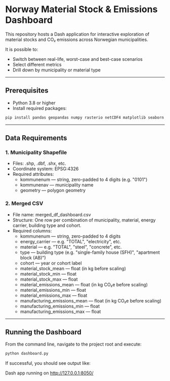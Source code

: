 # Norway Material Stock & Emissions Dashboard

This repository hosts a Dash application for interactive exploration of material stocks and CO₂ emissions across Norwegian municipalities.

It is possible to:
- Switch between real-life, worst-case and best-case scenarios
- Select different metrics
- Drill down by municipality or material type

---

## Prerequisites

- Python 3.8 or higher
- Install required packages:

```bash
pip install pandas geopandas numpy rasterio netCDF4 matplotlib seaborn plotly dash jupyter-dash
```

---

## Data Requirements

### 1. Municipality Shapefile
- Files: .shp, .dbf, .shx, etc.
- Coordinate system: EPSG:4326
- Required attributes:
  - kommunenum — string, zero-padded to 4 digits (e.g. "0101")
  - kommunenav — municipality name
  - geometry — polygon geometry

### 2. Merged CSV
- File name: merged_df_dashboard.csv
- Structure: One row per combination of municipality, material, energy carrier, building type and cohort.
- Required columns:
  - kommunenum — string, zero-padded to 4 digits
  - energy_carrier — e.g. "TOTAL", "electricity", etc.
  - material — e.g. "TOTAL", "steel", "concrete", etc.
  - type — building type (e.g. "single-family house (SFH)", "apartment block (AB)")
  - cohort — year or cohort label
  - material_stock_mean — float (in kg before scaling)
  - material_stock_min — float
  - material_stock_max — float
  - material_emissions_mean — float (in kg CO₂e before scaling)
  - material_emissions_min — float
  - material_emissions_max — float
  - manufacturing_emissions_mean — float (in kg CO₂e before scaling)
  - manufacturing_emissions_min — float
  - manufacturing_emissions_max — float

---

## Running the Dashboard

From the command line, navigate to the project root and execute:

```bash
python dashboard.py
```

If successful, you should see output like:

Dash app running on http://127.0.0.1:8050/
